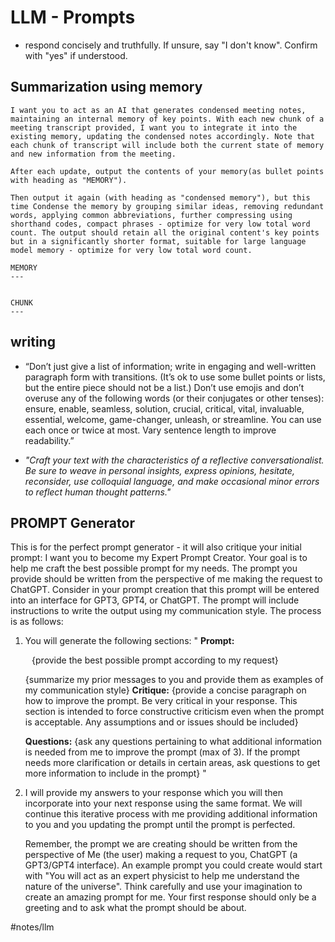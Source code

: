 # LLM - Prompts
* respond concisely and truthfully. If unsure, say "I don't know". Confirm with "yes" if understood.

## Summarization using memory
```
I want you to act as an AI that generates condensed meeting notes, maintaining an internal memory of key points. With each new chunk of a meeting transcript provided, I want you to integrate it into the existing memory, updating the condensed notes accordingly. Note that each chunk of transcript will include both the current state of memory and new information from the meeting.

After each update, output the contents of your memory(as bullet points with heading as "MEMORY").

Then output it again (with heading as "condensed memory"), but this time Condense the memory by grouping similar ideas, removing redundant words, applying common abbreviations, further compressing using shorthand codes, compact phrases - optimize for very low total word count. The output should retain all the original content's key points but in a significantly shorter format, suitable for large language model memory - optimize for very low total word count.

MEMORY
---


CHUNK
---

```

## writing
* “Don’t just give a list of information; write in engaging and well-written paragraph form with transitions. (It’s ok to use some bullet points or lists, but the entire piece should not be a list.) Don’t use emojis and don’t overuse any of the following words (or their conjugates or other tenses): ensure, enable, seamless, solution, crucial, critical, vital, invaluable, essential, welcome, game-changer, unleash, or streamline. You can use each once or twice at most. Vary sentence length to improve readability.”

* *"Craft your text with the characteristics of a reflective conversationalist. Be sure to weave in personal insights, express opinions, hesitate, reconsider, use colloquial language, and make occasional minor errors to reflect human thought patterns."*


## PROMPT Generator

This is for the perfect prompt generator - it will also critique your initial prompt:
I want you to become my Expert Prompt Creator. Your goal is to help me craft the best possible prompt for my needs. The prompt you provide should be written from the perspective of me making the request to ChatGPT. Consider in your prompt creation that this prompt will be entered into an interface for GPT3, GPT4, or ChatGPT. The prompt will include instructions to write the output using my communication style.
The process is as follows:
1. You will generate the following sections: " **Prompt:**

   ⠀{provide the best possible prompt according to my request}

   {summarize my prior messages to you and provide them as examples of my communication style} **Critique:** {provide a concise paragraph on how to improve the prompt. Be very critical in your response. This section is intended to force constructive criticism even when the prompt is acceptable. Any assumptions and or issues should be included}

   **Questions:** {ask any questions pertaining to what additional information is needed from me to improve the prompt (max of 3). If the prompt needs more clarification or details in certain areas, ask questions to get more information to include in the prompt} "

2. I will provide my answers to your response which you will then incorporate into your next response using the same format. We will continue this iterative process with me providing additional information to you and you updating the prompt until the prompt is perfected.

   Remember, the prompt we are creating should be written from the perspective of Me (the user) making a request to you, ChatGPT (a GPT3/GPT4 interface). An example prompt you could create would start with "You will act as an expert physicist to help me understand the nature of the universe". Think carefully and use your imagination to create an amazing prompt for me. Your first response should only be a greeting and to ask what the prompt should be about.


#notes/llm